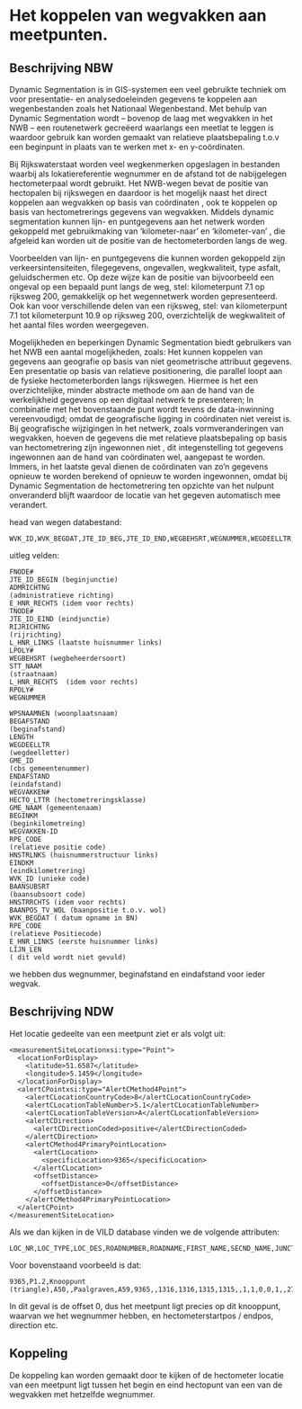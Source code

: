 # Het koppelen van wegvakken aan meetpunten.

## Beschrijving NBW

Dynamic Segmentation is in GIS-systemen een veel gebruikte techniek om voor presentatie- en analysedoeleinden gegevens te koppelen aan wegenbestanden zoals het Nationaal Wegenbestand. Met behulp van  Dynamic Segmentation wordt – bovenop de laag met wegvakken in het NWB – een routenetwerk gecreëerd waarlangs een meetlat te leggen is  waardoor gebruik kan worden gemaakt van relatieve plaatsbepaling t.o.v een beginpunt in plaats van te werken met x- en y-coördinaten. 

Bij Rijkswaterstaat worden veel wegkenmerken opgeslagen in bestanden waarbij als lokatiereferentie wegnummer en de afstand tot de nabijgelegen hectometerpaal wordt gebruikt.
Het NWB-wegen bevat  de positie van hectopalen bij rijkswegen en daardoor is het mogelijk naast het direct koppelen aan wegvakken op basis van coördinaten , ook te koppelen op basis van  hectometrerings gegevens van wegvakken. 
Middels dynamic segmentation  kunnen lijn- en puntgegevens  aan het netwerk worden gekoppeld  met gebruikmaking van ‘kilometer-naar’ en ‘kilometer-van’ , die afgeleid kan worden uit de  positie van de hectometerborden langs de weg. 

Voorbeelden van lijn- en puntgegevens die kunnen worden gekoppeld zijn verkeersintensiteiten, filegegevens, ongevallen, wegkwaliteit, type asfalt, geluidschermen etc. Op deze wijze kan de positie van bijvoorbeeld een ongeval op een bepaald punt langs de weg, stel: kilometerpunt 7.1 op rijksweg 200, gemakkelijk op het wegennetwerk worden gepresenteerd. Ook kan voor verschillende delen van een rijksweg, stel: van kilometerpunt 7.1 tot kilometerpunt 10.9 op rijksweg 200, overzichtelijk de wegkwaliteit of het aantal files worden weergegeven.

Mogelijkheden en beperkingen
Dynamic Segmentation biedt gebruikers van het NWB een aantal mogelijkheden, zoals:
Het kunnen koppelen van gegevens aan geografie op basis van niet geometrische attribuut gegevens.
Een presentatie op basis van relatieve positionering, die parallel loopt aan de fysieke hectometerborden langs rijkswegen. Hiermee is het een overzichtelijke, minder abstracte methode om aan de hand van de werkelijkheid gegevens op een digitaal netwerk te presenteren;
In combinatie met het bovenstaande punt wordt tevens de data-inwinning vereenvoudigd; omdat de geografische ligging in coördinaten niet vereist is.
Bij geografische wijzigingen in het netwerk, zoals vormveranderingen van wegvakken, hoeven de gegevens die met  relatieve plaatsbepaling op basis van hectometrering zijn ingewonnen niet , dit integenstelling tot gegevens ingewonnen aan de hand van coördinaten wel, aangepast te worden. Immers, in het laatste geval dienen de coördinaten van zo’n gegevens opnieuw te worden berekend of opnieuw te worden ingewonnen, omdat bij Dynamic Segmentation de hectometrering ten opzichte van het nulpunt onveranderd blijft waardoor de locatie van het gegeven automatisch mee verandert.

head van wegen databestand:

`````
WVK_ID,WVK_BEGDAT,JTE_ID_BEG,JTE_ID_END,WEGBEHSRT,WEGNUMMER,WEGDEELLTR,HECTO_LTTR,BAANSUBSRT,RPE_CODE,ADMRICHTNG,RIJRICHTNG,STT_NAAM,WPSNAAMNEN,GME_ID,GME_NAAM,HNRSTRLNKS,HNRSTRRHTS,E_HNR_LNKS,E_HNR_RHTS,L_HNR_LNKS,L_HNR_RHTS,BEGAFSTAND,ENDAFSTAND,BEGINKM,EINDKM,POS_TV_WOL
`````

uitleg velden:

`````
FNODE#
JTE_ID_BEGIN (beginjunctie)
ADMRICHTNG
(administratieve richting)
E_HNR_RECHTS (idem voor rechts)
TNODE#
JTE_ID_EIND (eindjunctie)
RIJRICHTNG
(rijrichting)
L_HNR_LINKS (laatste huisnummer links)
LPOLY#
WEGBEHSRT (wegbeheerdersoort)
STT_NAAM
(straatnaam)
L_HNR_RECHTS  (idem voor rechts)
RPOLY#
WEGNUMMER

WPSNAAMNEN (woonplaatsnaam)
BEGAFSTAND
(beginafstand)
LENGTH
WEGDEELLTR
(wegdeelletter)
GME_ID
(cbs gemeentenummer)
ENDAFSTAND
(eindafstand)
WEGVAKKEN#
HECTO_LTTR (hectometreringsklasse)
GME_NAAM (gemeentenaam)
BEGINKM
(beginkilometreing)
WEGVAKKEN-ID
RPE_CODE
(relatieve positie code)
HNSTRLNKS (huisnummerstructuur links)
EINDKM
(eindkilometrering)
WVK_ID (unieke code)
BAANSUBSRT
(baansubsoort code)
HNSTRRCHTS (idem voor rechts)
BAANPOS_TV_WOL (baanpositie t.o.v. wol)
WVK_BEGDAT ( datum opname in BN)
RPE_CODE
(relatieve Positiecode)
E_HNR_LINKS (eerste huisnummer links)
LIJN_LEN
( dit veld wordt niet gevuld)
`````

we hebben dus wegnummer, beginafstand en eindafstand voor ieder wegvak.

## Beschrijving NDW

Het locatie gedeelte van een meetpunt ziet er als volgt uit:


    <measurementSiteLocationxsi:type="Point">
      <locationForDisplay>
        <latitude>51.6587</latitude>
        <longitude>5.1459</longitude>
      </locationForDisplay>
      <alertCPointxsi:type="AlertCMethod4Point">
        <alertCLocationCountryCode>8</alertCLocationCountryCode>
        <alertCLocationTableNumber>5.1</alertCLocationTableNumber>
        <alertCLocationTableVersion>A</alertCLocationTableVersion>
        <alertCDirection>
          <alertCDirectionCoded>positive</alertCDirectionCoded>
        </alertCDirection>
        <alertCMethod4PrimaryPointLocation>
          <alertCLocation>
            <specificLocation>9365</specificLocation>
          </alertCLocation>
          <offsetDistance>
            <offsetDistance>0</offsetDistance>
          </offsetDistance>
        </alertCMethod4PrimaryPointLocation>
      </alertCPoint>
    </measurementSiteLocation>

Als we dan kijken in de VILD database vinden we de volgende attributen:

    LOC_NR,LOC_TYPE,LOC_DES,ROADNUMBER,ROADNAME,FIRST_NAME,SECND_NAME,JUNCT_REF,EXIT_NR,HSTART_POS,HEND_POS,HSTART_NEG,HEND_NEG,HECTO_CHAR,HECTO_DIR,POS_IN,POS_OUT,NEG_IN,NEG_OUT,DIR,AREA_REF,LIN_REF,INTER_REF,POS_OFF,NEG_OFF,URBAN_CODE,PRES_POS,PRES_NEG,FAR_AWAY,CITY_DISTR,TOP_SIGN,TYPE_CODE,MW_REF,RW_NR,AW_REF

Voor bovenstaand voorbeeld is dat:

    9365,P1.2,Knooppunt (triangle),A50,,Paalgraven,A59,9365,,1316,1316,1315,1315,,1,1,0,0,1,,2719,3349,9835,9367,9487,0,1,1,0,,,0,484,50,582


In dit geval is de offset 0, dus het meetpunt ligt precies op dit knooppunt, waarvan we het wegnummer hebben, en hectometerstartpos / endpos, direction etc.

## Koppeling

De koppeling kan worden gemaakt door te kijken of de hectometer locatie van een meetpunt ligt tussen het begin en eind hectopunt van een van de wegvakken met hetzelfde wegnummer.
 
